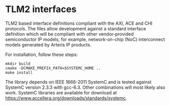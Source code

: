 # TLM2 interfaces

TLM2 based interface definitions compliant with the AXI, ACE and CHI protocols. The files allow development against a standard interface definition which will be compliant with other vendor-provided semiconductor IP models, for example, network-on-chip (NoC) interconnect models generated by Arteris IP products.

For installation, follow these steps:

    mkdir build 
    cmake -DCMAKE_PREFIX_PATH=$SYSTEMC_HOME ..  
    make install 


The library depends on IEEE 1666-2011 SystemC and is tested against SystemC version 2.3.3 with gcc-6.3. Other combinations will most likely also work. SystemC libraries are available for download at https://www.accellera.org/downloads/standards/systemc.


